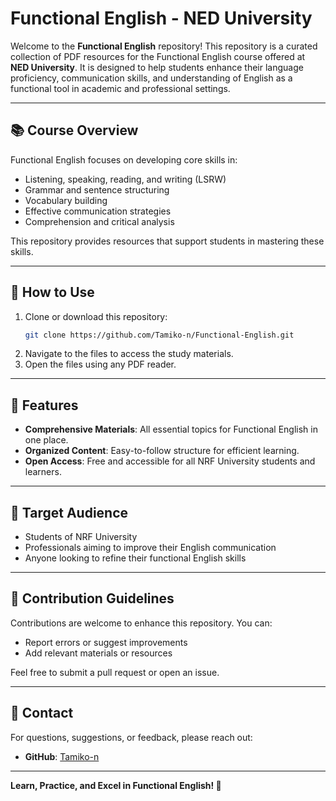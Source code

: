 # Functional English - NED University

Welcome to the **Functional English** repository! This repository is a curated collection of PDF resources for the Functional English course offered at **NED University**. It is designed to help students enhance their language proficiency, communication skills, and understanding of English as a functional tool in academic and professional settings.

---

## 📚 Course Overview
Functional English focuses on developing core skills in:

- Listening, speaking, reading, and writing (LSRW)
- Grammar and sentence structuring
- Vocabulary building
- Effective communication strategies
- Comprehension and critical analysis

This repository provides resources that support students in mastering these skills.

---

## 🔗 How to Use
1. Clone or download this repository:
   ```bash
   git clone https://github.com/Tamiko-n/Functional-English.git
   ```
2. Navigate to the files to access the study materials.
3. Open the files using any PDF reader.

---

## 🌟 Features
- **Comprehensive Materials**: All essential topics for Functional English in one place.
- **Organized Content**: Easy-to-follow structure for efficient learning.
- **Open Access**: Free and accessible for all NRF University students and learners.

---

## 🎯 Target Audience
- Students of NRF University
- Professionals aiming to improve their English communication
- Anyone looking to refine their functional English skills

---

## 📝 Contribution Guidelines
Contributions are welcome to enhance this repository. You can:
- Report errors or suggest improvements
- Add relevant materials or resources

Feel free to submit a pull request or open an issue.

---

## 📧 Contact
For questions, suggestions, or feedback, please reach out:
- **GitHub**: [Tamiko-n](https://github.com/Tamiko-n)

---

**Learn, Practice, and Excel in Functional English! 🌟**
